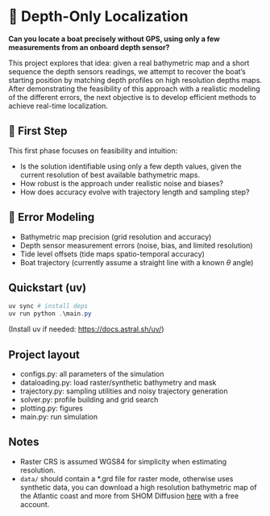 # 🌊 Depth-Only Localization

**Can you locate a boat precisely without GPS, using only a few measurements from an onboard depth sensor?**

This project explores that idea: given a real bathymetric map and a short sequence the depth sensors readings, we attempt to recover the boat’s starting position by matching depth profiles on high resolution depths maps. After demonstrating the feasibility of this approach with a realistic modeling of the different errors, the next objective is to develop efficient methods to achieve real-time localization.

## 🧪 First Step
This first phase focuses on feasibility and intuition:
- Is the solution identifiable using only a few depth values, given the current resolution of best available bathymetric maps.
- How robust is the approach under realistic noise and biases?
- How does accuracy evolve with trajectory length and sampling step?

## 🎲 Error Modeling
- Bathymetric map precision (grid resolution and accuracy)
- Depth sensor measurement errors (noise, bias, and limited resolution)
- Tide level offsets (tide maps spatio-temporal accuracy) 
- Boat trajectory (currently assume a straight line with a known $\theta$ angle)

## Quickstart (uv)
```powershell
uv sync # install deps
uv run python .\main.py
```
(Install uv if needed: https://docs.astral.sh/uv/)

## Project layout
- configs.py: all parameters of the simulation
- dataloading.py: load raster/synthetic bathymetry and mask
- trajectory.py: sampling utilities and noisy trajectory generation
- solver.py: profile building and grid search
- plotting.py: figures
- main.py: run simulation

## Notes
- Raster CRS is assumed WGS84 for simplicity when estimating resolution.
- `data/` should contain a *.grd file for raster mode, otherwise uses synthetic data,
you can download a high resolution bathymetric map of the Atlantic coast and more from SHOM Diffusion [here](https://diffusion.shom.fr/multiproduct/product/configure/id/180) with a free account.